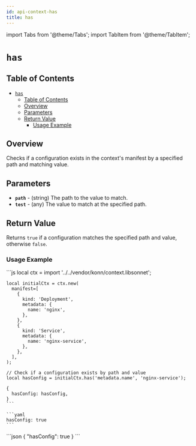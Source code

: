 ```yaml
---
id: api-context-has
title: has
---
```


import Tabs from '@theme/Tabs';
import TabItem from '@theme/TabItem';

# `has`

## Table of Contents
- [`has`](#has)
  - [Table of Contents](#table-of-contents)
  - [Overview](#overview)
  - [Parameters](#parameters)
  - [Return Value](#return-value)
    - [Usage Example](#usage-example)

## Overview
Checks if a configuration exists in the context's manifest by a specified path and matching value.

## Parameters
- **`path`** - (string) The path to the value to match.
- **`test`** - (any) The value to match at the specified path.

## Return Value
Returns `true` if a configuration matches the specified path and value, otherwise `false`.
### Usage Example


<Tabs>
    <TabItem value="jsonnet" label="Jsonnet" default>
    ```js
    local ctx = import '../../vendor/konn/context.libsonnet';

    local initialCtx = ctx.new(
      manifest=[
        {
          kind: 'Deployment',
          metadata: {
            name: 'nginx',
          },
        },
        {
          kind: 'Service',
          metadata: {
            name: 'nginx-service',
          },
        },
      ],
    );

    // Check if a configuration exists by path and value
    local hasConfig = initialCtx.has('metadata.name', 'nginx-service');

    {
      hasConfig: hasConfig,
    }
    ```
  </TabItem>
  <TabItem value="yaml" label="YAML Output">

    ```yaml
    hasConfig: true
    ```
  </TabItem>
  <TabItem value="json" label="JSON Output">
    ```json
    {
      "hasConfig": true
    }
    ```  
    </TabItem>
</Tabs>